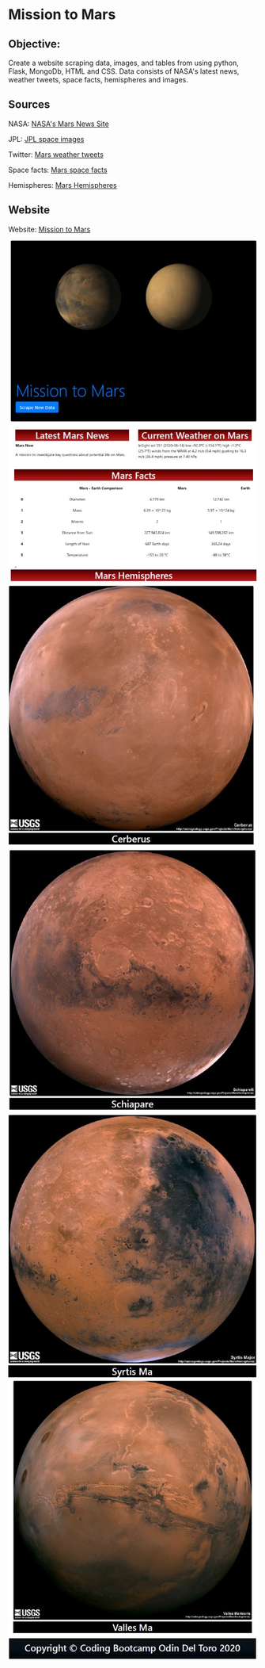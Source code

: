 # Mission to Mars
## Objective:
Create a website scraping data, images, and tables from using python, Flask, MongoDb, HTML and CSS. Data consists of NASA's latest news, weather tweets, space facts, hemispheres and images.

## Sources
NASA: [NASA's Mars News Site](https://mars.nasa.gov/news/)

JPL: [JPL space images](https://www.jpl.nasa.gov/spaceimages/?search=&category=Mars)

Twitter: [Mars weather tweets](https://twitter.com/marswxreport?lang=en)

Space facts: [Mars space facts](https://space-facts.com/mars/)

Hemispheres: [Mars Hemispheres](https://astrogeology.usgs.gov/search/results?)

## Website

Website: [Mission to Mars](https://odindeltoro.github.io/Web-Scraping-Challenge/)

![Web page sample](Images/Mars1.JPG)
![Web page sample](Images/Mars2.JPG)
![Web page sample](Images/Mars3.JPG)
![Web page sample](Images/Mars4.JPG)
![Web page sample](Images/Mars5.JPG)
